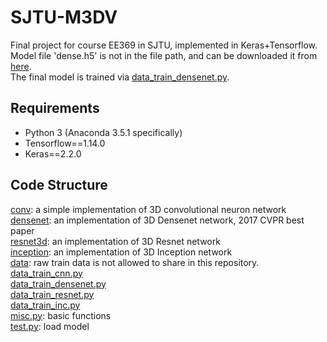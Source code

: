 # SJTU-M3DV
Final project for course EE369 in SJTU, implemented in Keras+Tensorflow.<br />
Model file 'dense.h5' is not in the file path, and can be downloaded it from [here](https://drive.google.com/open?id=1dGDvLPLX4haEq3ofeltP8ZARuycZI-PL).<br />
The final model is trained via [data_train_densenet.py](https://github.com/wygsjtu/SJTU-M3DV/blob/master/data_train_densenet.py).<br />
## Requirements
- Python 3 (Anaconda 3.5.1 specifically)
- Tensorflow==1.14.0
- Keras==2.2.0
## Code Structure
[conv](https://github.com/wygsjtu/SJTU-M3DV/blob/master/conv): a simple implementation of 3D convolutional neuron network<br />
[densenet](https://github.com/wygsjtu/SJTU-M3DV/blob/master/densenet): an implementation of 3D Densenet network, 2017 CVPR best paper<br />
[resnet3d](https://github.com/wygsjtu/SJTU-M3DV/blob/master/resnet3d): an implementation of 3D Resnet network<br />
[inception](https://github.com/wygsjtu/SJTU-M3DV/blob/master/inception): an implementation of 3D Inception network<br />
[data](https://github.com/wygsjtu/SJTU-M3DV/blob/master/data): raw train data is not allowed to share in this repository.<br />
[data_train_cnn.py](https://github.com/wygsjtu/SJTU-M3DV/blob/master/data_train_cnn.py)<br />
[data_train_densenet.py](https://github.com/wygsjtu/SJTU-M3DV/blob/master/data_train_densenet.py)<br />
[data_train_resnet.py](https://github.com/wygsjtu/SJTU-M3DV/blob/master/data_train_resnet.py)<br />
[data_train_inc.py](https://github.com/wygsjtu/SJTU-M3DV/blob/master/data_train_inc.py)<br />
[misc.py](https://github.com/wygsjtu/SJTU-M3DV/blob/master/misc.py): basic functions<br />
[test.py](https://github.com/wygsjtu/SJTU-M3DV/blob/master/test.py): load model<br />
